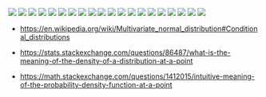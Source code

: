 ![](yourscanfromsnelllibrary/image0000.jpg)
![](yourscanfromsnelllibrary/image0001.jpg)
![](yourscanfromsnelllibrary/image0002.jpg)
![](yourscanfromsnelllibrary/image0003.jpg)
![](yourscanfromsnelllibrary/image0004.jpg)
![](yourscanfromsnelllibrary/image0005.jpg)
![](yourscanfromsnelllibrary/image0006.jpg)
![](yourscanfromsnelllibrary/image0007.jpg)
![](yourscanfromsnelllibrary/image0008.jpg)
![](yourscanfromsnelllibrary/image0009.jpg)
![](yourscanfromsnelllibrary/image0010.jpg)
![](yourscanfromsnelllibrary/image0011.jpg)
![](yourscanfromsnelllibrary/image0012.jpg)
![](yourscanfromsnelllibrary/image0013.jpg)
![](yourscanfromsnelllibrary/image0014.jpg)
![](yourscanfromsnelllibrary/image0015.jpg)
![](yourscanfromsnelllibrary/image0016.jpg)
![](yourscanfromsnelllibrary/image0017.jpg)
![](yourscanfromsnelllibrary/image0018.jpg)
![](yourscanfromsnelllibrary/image0019.jpg)



* https://en.wikipedia.org/wiki/Multivariate_normal_distribution#Conditional_distributions

* https://stats.stackexchange.com/questions/86487/what-is-the-meaning-of-the-density-of-a-distribution-at-a-point

* https://math.stackexchange.com/questions/1412015/intuitive-meaning-of-the-probability-density-function-at-a-point
